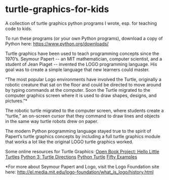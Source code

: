 # turtle-graphics-for-kids
A collection of turtle graphics python programs I wrote, esp. for teaching code to kids. 

To run these programs (or your own Python programs), download a copy of Python here: https://www.python.org/downloads/

Turtle graphics have been used to teach programming concepts since the 1970’s. Seymour Papert -- an MIT mathematician, computer scientist, and a student of Jean Piaget -- invented the LOGO programming language. His goal was to create a simple language that new learners could master.

“The most popular Logo environments have involved the Turtle, originally a robotic creature that sat on the floor and could be directed to move around by typing commands at the computer. Soon the Turtle migrated to the computer graphics screen where it is used to draw shapes, designs, and pictures.”*

The robotic turtle migrated to the computer screen, where students create a “turtle,” an on-screen cursor that they command to draw lines and objects in the same way turtle robots drew on paper.

The modern Python programming language stayed true to the spirit of Papert’s turtle graphics concepts by including a full turtle graphics module that works a lot like the original LOGO turtle graphics worked.

Some online resources for Turtle Graphics:
[Open Book Project: Hello Little Turtles](http://openbookproject.net/thinkcs/python/english3e/hello_little_turtles.html)
[Python 3: Turtle Directions](http://www.eg.bucknell.edu/~hyde/Python3/TurtleDirections.html)
[Python Turtle](https://docs.python.org/3.1/library/turtle.html)
[Fifty Examples](https://fiftyexamples.readthedocs.org/en/latest/turtle.html)

*For more about Seymour Papert and Logo, visit the Logo Foundation site here: http://el.media.mit.edu/logo-foundation/what_is_logo/history.html

